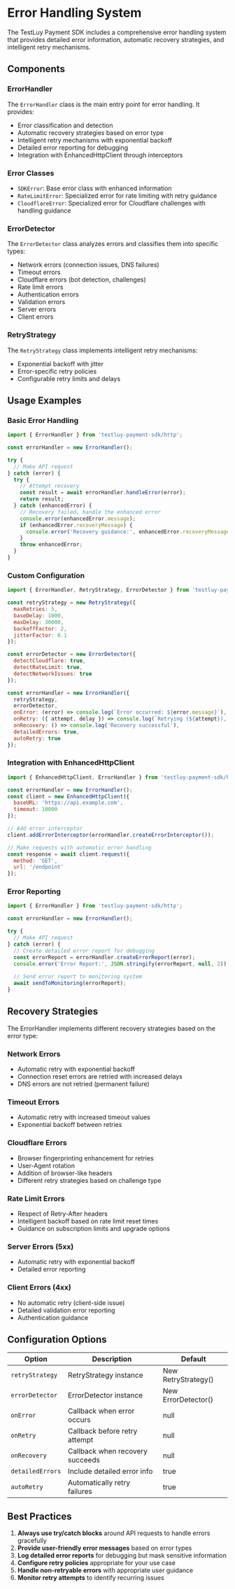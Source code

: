 # Error Handling System

The TestLuy Payment SDK includes a comprehensive error handling system that provides detailed error information, automatic recovery strategies, and intelligent retry mechanisms.

## Components

### ErrorHandler

The `ErrorHandler` class is the main entry point for error handling. It provides:

- Error classification and detection
- Automatic recovery strategies based on error type
- Intelligent retry mechanisms with exponential backoff
- Detailed error reporting for debugging
- Integration with EnhancedHttpClient through interceptors

### Error Classes

- `SDKError`: Base error class with enhanced information
- `RateLimitError`: Specialized error for rate limiting with retry guidance
- `CloudflareError`: Specialized error for Cloudflare challenges with handling guidance

### ErrorDetector

The `ErrorDetector` class analyzes errors and classifies them into specific types:

- Network errors (connection issues, DNS failures)
- Timeout errors
- Cloudflare errors (bot detection, challenges)
- Rate limit errors
- Authentication errors
- Validation errors
- Server errors
- Client errors

### RetryStrategy

The `RetryStrategy` class implements intelligent retry mechanisms:

- Exponential backoff with jitter
- Error-specific retry policies
- Configurable retry limits and delays

## Usage Examples

### Basic Error Handling

```javascript
import { ErrorHandler } from 'testluy-payment-sdk/http';

const errorHandler = new ErrorHandler();

try {
  // Make API request
} catch (error) {
  try {
    // Attempt recovery
    const result = await errorHandler.handleError(error);
    return result;
  } catch (enhancedError) {
    // Recovery failed, handle the enhanced error
    console.error(enhancedError.message);
    if (enhancedError.recoveryMessage) {
      console.error('Recovery guidance:', enhancedError.recoveryMessage);
    }
    throw enhancedError;
  }
}
```

### Custom Configuration

```javascript
import { ErrorHandler, RetryStrategy, ErrorDetector } from 'testluy-payment-sdk/http';

const retryStrategy = new RetryStrategy({
  maxRetries: 5,
  baseDelay: 1000,
  maxDelay: 30000,
  backoffFactor: 2,
  jitterFactor: 0.1
});

const errorDetector = new ErrorDetector({
  detectCloudflare: true,
  detectRateLimit: true,
  detectNetworkIssues: true
});

const errorHandler = new ErrorHandler({
  retryStrategy,
  errorDetector,
  onError: (error) => console.log(`Error occurred: ${error.message}`),
  onRetry: ({ attempt, delay }) => console.log(`Retrying (${attempt}), delay: ${delay}ms`),
  onRecovery: () => console.log('Recovery successful'),
  detailedErrors: true,
  autoRetry: true
});
```

### Integration with EnhancedHttpClient

```javascript
import { EnhancedHttpClient, ErrorHandler } from 'testluy-payment-sdk/http';

const errorHandler = new ErrorHandler();
const client = new EnhancedHttpClient({
  baseURL: 'https://api.example.com',
  timeout: 10000
});

// Add error interceptor
client.addErrorInterceptor(errorHandler.createErrorInterceptor());

// Make requests with automatic error handling
const response = await client.request({
  method: 'GET',
  url: '/endpoint'
});
```

### Error Reporting

```javascript
import { ErrorHandler } from 'testluy-payment-sdk/http';

const errorHandler = new ErrorHandler();

try {
  // Make API request
} catch (error) {
  // Create detailed error report for debugging
  const errorReport = errorHandler.createErrorReport(error);
  console.error('Error Report:', JSON.stringify(errorReport, null, 2));
  
  // Send error report to monitoring system
  await sendToMonitoring(errorReport);
}
```

## Recovery Strategies

The ErrorHandler implements different recovery strategies based on the error type:

### Network Errors

- Automatic retry with exponential backoff
- Connection reset errors are retried with increased delays
- DNS errors are not retried (permanent failure)

### Timeout Errors

- Automatic retry with increased timeout values
- Exponential backoff between retries

### Cloudflare Errors

- Browser fingerprinting enhancement for retries
- User-Agent rotation
- Addition of browser-like headers
- Different retry strategies based on challenge type

### Rate Limit Errors

- Respect of Retry-After headers
- Intelligent backoff based on rate limit reset times
- Guidance on subscription limits and upgrade options

### Server Errors (5xx)

- Automatic retry with exponential backoff
- Detailed error reporting

### Client Errors (4xx)

- No automatic retry (client-side issue)
- Detailed validation error reporting
- Authentication guidance

## Configuration Options

| Option | Description | Default |
|--------|-------------|---------|
| `retryStrategy` | RetryStrategy instance | New RetryStrategy() |
| `errorDetector` | ErrorDetector instance | New ErrorDetector() |
| `onError` | Callback when error occurs | null |
| `onRetry` | Callback before retry attempt | null |
| `onRecovery` | Callback when recovery succeeds | null |
| `detailedErrors` | Include detailed error info | true |
| `autoRetry` | Automatically retry failures | true |

## Best Practices

1. **Always use try/catch blocks** around API requests to handle errors gracefully
2. **Provide user-friendly error messages** based on error types
3. **Log detailed error reports** for debugging but mask sensitive information
4. **Configure retry policies** appropriate for your use case
5. **Handle non-retryable errors** with appropriate user guidance
6. **Monitor retry attempts** to identify recurring issues